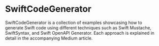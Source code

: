 # SwiftCodeGenerator

SwiftCodeGenerator is a collection of examples showcasing how to generate Swift code using different techniques such as Swift Mustache, SwiftSyntax, and Swift OpenAPI Generator. Each approach is explained in detail in the accompanying Medium article.
